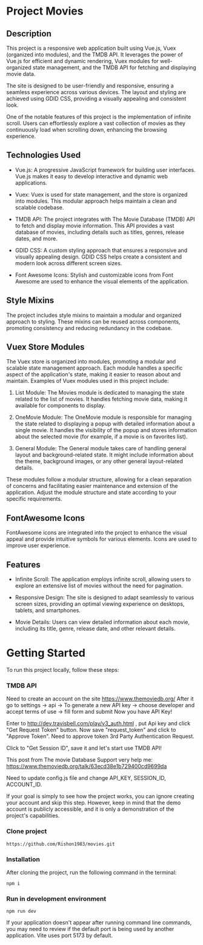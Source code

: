 # Project Movies

## Description
This project is a responsive web application built using Vue.js, Vuex (organized into modules), and the TMDB API. It leverages the power of Vue.js for efficient and dynamic rendering, Vuex modules for well-organized state management, and the TMDB API for fetching and displaying movie data.

The site is designed to be user-friendly and responsive, ensuring a seamless experience across various devices. The layout and styling are achieved using GDID CSS, providing a visually appealing and consistent look.

One of the notable features of this project is the implementation of infinite scroll. Users can effortlessly explore a vast collection of movies as they continuously load when scrolling down, enhancing the browsing experience.

## Technologies Used
- Vue.js: A progressive JavaScript framework for building user interfaces. Vue.js makes it easy to develop interactive and dynamic web applications.


- Vuex: Vuex is used for state management, and the store is organized into modules. This modular approach helps maintain a clean and scalable codebase.


- TMDB API: The project integrates with The Movie Database (TMDB) API to fetch and display movie information. This API provides a vast database of movies, including details such as titles, genres, release dates, and more.


- GDID CSS: A custom styling approach that ensures a responsive and visually appealing design. GDID CSS helps create a consistent and modern look across different screen sizes.


- Font Awesome Icons: Stylish and customizable icons from Font Awesome are used to enhance the visual elements of the application.

## Style Mixins
The project includes style mixins to maintain a modular and organized approach to styling. These mixins can be reused across components, promoting consistency and reducing redundancy in the codebase.

## Vuex Store Modules
The Vuex store is organized into modules, promoting a modular and scalable state management approach. Each module handles a specific aspect of the application's state, making it easier to reason about and maintain. Examples of Vuex modules used in this project include:

1. List Module:
   The Movies module is dedicated to managing the state related to the list of movies. It handles fetching movie data, making it available for components to display.

2. OneMovie Module:
   The OneMovie module is responsible for managing the state related to displaying a popup with detailed information about a single movie. It handles the visibility of the popup and stores information about the selected movie (for example, if a movie is on favorites list).

3. General Module:
   The General module takes care of handling general layout and background-related state. It might include information about the theme, background images, or any other general layout-related details.

These modules follow a modular structure, allowing for a clean separation of concerns and facilitating easier maintenance and extension of the application. Adjust the module structure and state according to your specific requirements.

## FontAwesome Icons
FontAwesome icons are integrated into the project to enhance the visual appeal and provide intuitive symbols for various elements. Icons are used to improve user experience.

## Features
- Infinite Scroll: The application employs infinite scroll, allowing users to explore an extensive list of movies without the need for pagination.

- Responsive Design: The site is designed to adapt seamlessly to various screen sizes, providing an optimal viewing experience on desktops, tablets, and smartphones.

- Movie Details: Users can view detailed information about each movie, including its title, genre, release date, and other relevant details.

# Getting Started

To run this project locally, follow these steps:

### TMDB API
Need to create an account on the site https://www.themoviedb.org/
After it go to settings -> api -> To generate a new API key -> choose developer and accept terms of use -> fill form and submit
Now you have API Key!

Enter to http://dev.travisbell.com/play/v3_auth.html , put Api key and click "Get Request Token" button.
Now save "request_token" and click to "Approve Token".
Need to approve token 3rd Party Authentication Request.

Click to "Get Session ID", save it and let's start use TMDB API!

This post from The movie Database Support very help me: https://www.themoviedb.org/talk/63ecd38e1b729400cd9699da

Need to update config.js file and change API_KEY, SESSION_ID, ACCOUNT_ID.

If your goal is simply to see how the project works, you can ignore creating your account and skip this step. However, keep in mind that the demo account is publicly accessible, and it is only a demonstration of the project's capabilities.

### Clone project

```
https://github.com/Rishon1983/movies.git
```
### Installation
After cloning the project, run the following command in the terminal:
```
npm i
```
### Run in development environment
```
npm run dev
```

If your application doesn't appear after running command line commands, you may need to review if the default port is being used by another application.
Vite uses port 5173 by default.